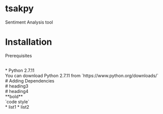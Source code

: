# tsakpy
Sentiment Analysis tool

# Installation
<p>Prerequisites</p> <br/>
 * Python 2.7.11 <br/>
 You  can download Python 2.7.11 from  `https://www.python.org/downloads/` <br/>
# Adding Dependencies <br/>
# heading3 <br/>
# heading4 <br/>
**bold** <br/>
`code style` <br/>
* list1
* list2

